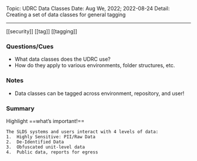 Topic: UDRC Data Classes
Date: Aug We, 2022; 2022-08-24
Detail: Creating a set of data classes for general tagging

---
[[security]] [[tag]] [[tagging]]
### Questions/Cues
- What data classes does the UDRC use? 
- How do they apply to various environments, folder structures, etc.

### Notes
- Data classes can be tagged across environment, repository, and user!

### Summary
Highlight ==what’s important!==
```
The SLDS systems and users interact with 4 levels of data:
1.  Highly Sensitive: PII/Raw Data
2.  De-Identified Data
3.  Obfuscated unit-level data
4.  Public data, reports for egress

```